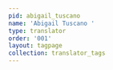 ```yaml
---
pid: abigail_tuscano
name: 'Abigail Tuscano '
type: translator
order: '001'
layout: tagpage
collection: translator_tags
---
```

